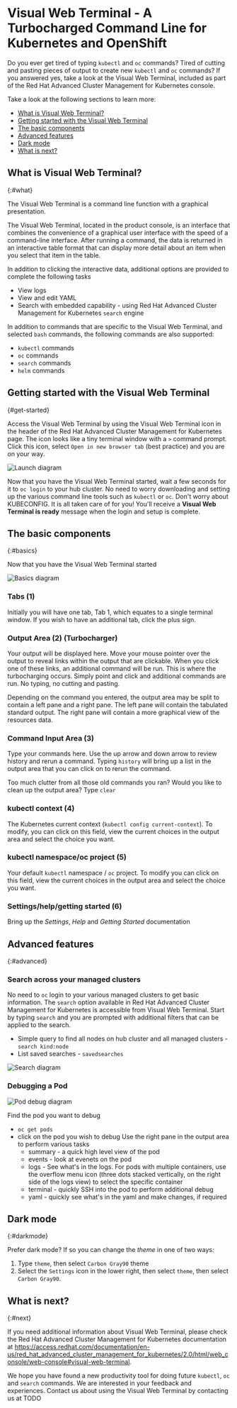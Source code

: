 # Visual Web Terminal - A Turbocharged Command Line for Kubernetes and OpenShift

Do you ever get tired of typing `kubectl` and `oc` commands? Tired of cutting and pasting pieces of output to create new `kubectl` and `oc` commands? If you answered yes, take a look at the Visual Web Terminal, included as part of the Red Hat Advanced Cluster Management for Kubernetes console.

Take a look at the following sections to learn more:

* [What is Visual Web Terminal?](#what)
* [Getting started with the Visual Web Terminal](#get-started)
* [The basic components](#basics)
* [Advanced features](#advanced)
* [Dark mode](#darkmode)
* [What is next?](#next)


## What is Visual Web Terminal?
{:#what}

The Visual Web Terminal is a command line function with a graphical presentation.

The Visual Web Terminal, located in the product console, is an interface that combines the convenience of a graphical user interface with the speed of a command-line interface. After running a command, the data is returned in an interactive table format that can display more detail about an item when you select that item in the table.

In addition to clicking the interactive data, additional options are provided to complete the following tasks

- View logs
- View and edit YAML
- Search with embedded capability - using Red Hat Advanced Cluster Management for Kubernetes `search` engine  

In addition to commands that are specific to the Visual Web Terminal, and selected `bash` commands, the following commands are also supported:

- `kubectl` commands
- `oc` commands
- `search` commands
- `helm` commands


## Getting started with the Visual Web Terminal
{#get-started}

Access the Visual Web Terminal by using the Visual Web Terminal icon in the header of the Red Hat Advanced Cluster Management for Kubernetes page. The icon looks like a tiny terminal window with a `>` command prompt. Click this icon, select `Open in new browser tab` (best practice) and you are on your way.

![Launch diagram](images/VisualWebTerminalLaunch.gif)

Now that you have the Visual Web Terminal started, wait a few seconds for it to `oc login` to your hub cluster. No need to worry downloading and setting up the various command line tools such as `kubectl` or `oc`.  Don't worry about  KUBECONFIG. It is all taken care of for you!  You'll receive a **Visual Web Terminal is ready** message when the login and setup is complete.

## The basic components
{:#basics}

Now that you have the Visual Web Terminal started

![Basics diagram](images/VisualWebTerminalBasics.png)

### Tabs (1)  
Initially you will have one tab, Tab 1, which equates to a single terminal window. If you wish to have an additional tab, click the plus sign.

### Output Area (2) (Turbocharger)
Your output will be displayed here. Move your mouse pointer over the output to reveal links within the output that are clickable.  When you click one of these links, an additional command will be run.  This is where the turbocharging occurs.  Simply point and click and additional commands are run.  No typing, no cutting and pasting.  

Depending on the command you entered, the output area may be split to contain a left pane and a right pane. The left pane will contain the tabulated standard output. The right pane will contain a more graphical view of the resources data.

### Command Input Area (3)
Type your commands here. Use the up arrow and down arrow to review history and rerun a command. Typing `history` will bring up a list in the output area that you can click on to rerun the command.

Too much clutter from all those old commands you ran? Would you like to clean up the output area? Type `clear`

### kubectl context (4)
The Kubernetes current context (`kubectl config current-context`). To modify, you can click on this field, view the current choices in the output area and select the choice you want.

### kubectl namespace/oc project (5)
Your default `kubectl` namespace / `oc` project. To modify you can click on this field, view the current choices in the output area and select the choice you want.  

### Settings/help/getting started (6)
Bring up the *Settings*, *Help* and *Getting Started* documentation

## Advanced features
{:#advanced}

### Search across your managed clusters
No need to `oc` login to your various managed clusters to get basic information.  The `search` option available in Red Hat Advanced Cluster Management for Kubernetes is accessible from Visual Web Terminal.  Start by typing `search` and you are prompted with additional filters that can be applied to the search.

- Simple query to find all nodes on hub cluster and all managed clusters - `search kind:node`
- List saved searches - `savedsearches`


![Search diagram](images/VisualWebTerminalSearch.png)


### Debugging a Pod

![Pod debug diagram](images/VisualWebTerminalPodDebug.png)

Find the pod you want to debug
- `oc get pods`
- click on the pod you wish to debug
Use the right pane in the output area to perform various tasks
  - summary  - a quick high level view of the pod
  - events - look at evenets on the pod
  - logs - See what's in the logs.  For pods with multiple containers, use the overflow menu icon (three dots stacked vertically, on the right side of the logs view) to select the specific container
  - terminal - quickly SSH into the pod to perform additional debug  
  - yaml - quickly see what's in the yaml and make changes, if required

## Dark mode
{:#darkmode}

Prefer dark mode? If so you can change the *theme* in one of two ways:
1. Type `theme`, then select `Carbon Gray90` theme
2. Select the `Settings` icon in the lower right, then select `theme`, then select `Carbon Gray90`.

## What is next?
{:#next}

If you need additional information about Visual Web Terminal, please check the Red Hat Advanced Cluster Management for Kubernetes documentation at https://access.redhat.com/documentation/en-us/red_hat_advanced_cluster_management_for_kubernetes/2.0/html/web_console/web-console#visual-web-terminal.

We hope you have found a new productivity tool for doing future `kubectl`,  `oc` and `search` commands. We are interested in your feedback and experiences. Contact us about using the Visual Web Terminal by contacting us at TODO  
